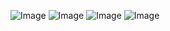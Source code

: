 <head>
        <meta name="viewport" content="width=device-width, initial-scale=1.0">
        <meta property="og:image" content="assets/img/url-main.jpg">
        <meta property="og:description" content="2024.03.01 김기원 조하은 결혼합니다!."/>
        <meta charset="utf-8" />
        <meta name="description" content="" />
        <meta name="author" content="" />
        <title>김기원 조하은 결혼합니다!</title>
        
![Image](https://github.com/user-attachments/assets/f989f182-d1ee-425f-b3ac-4199a3c248d0)
![Image](https://github.com/user-attachments/assets/956b214f-29ca-4f72-b716-0d6a99e733cd)
![Image](https://github.com/user-attachments/assets/74d5bd4d-86dc-4d31-b8c6-dda919ed7a01)
![Image](https://github.com/user-attachments/assets/919f2ac5-3a85-4906-b0f5-768363ebf553)
